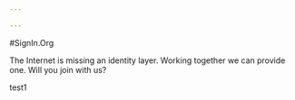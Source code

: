 ```yaml
---

---
```


#SignIn.Org

The Internet is missing an identity layer. Working together we can provide one. Will you join with us?

test1
